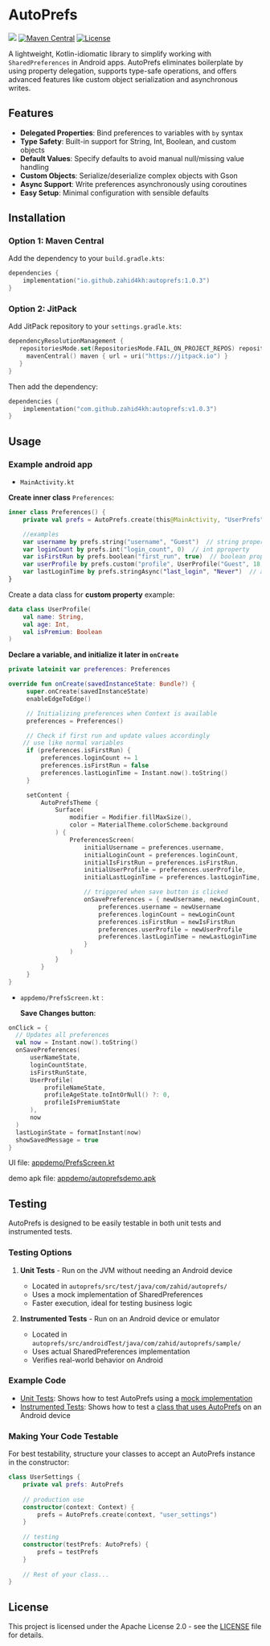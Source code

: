 # AutoPrefs

[![](https://jitpack.io/v/zahid4kh/autoprefs.svg)](https://jitpack.io/#zahid4kh/autoprefs)
[![Maven Central](https://img.shields.io/maven-central/v/io.github.zahid4kh/autoprefs)](https://central.sonatype.com/artifact/io.github.zahid4kh/autoprefs)
[![License](https://img.shields.io/badge/License-Apache_2.0-blue.svg)](https://opensource.org/licenses/Apache-2.0)


A lightweight, Kotlin-idiomatic library to simplify working with `SharedPreferences` in Android apps. AutoPrefs eliminates boilerplate by using property delegation, supports type-safe operations, and offers advanced features like custom object serialization and asynchronous writes.

## Features

- **Delegated Properties**: Bind preferences to variables with `by` syntax
- **Type Safety**: Built-in support for String, Int, Boolean, and custom objects
- **Default Values**: Specify defaults to avoid manual null/missing value handling
- **Custom Objects**: Serialize/deserialize complex objects with Gson
- **Async Support**: Write preferences asynchronously using coroutines
- **Easy Setup**: Minimal configuration with sensible defaults

## Installation [](#installation)

### Option 1: Maven Central

Add the dependency to your `build.gradle.kts`:

```kotlin
dependencies {
    implementation("io.github.zahid4kh:autoprefs:1.0.3")
}
```

### Option 2: JitPack

Add JitPack repository to your `settings.gradle.kts`:

```kotlin
dependencyResolutionManagement {  
   repositoriesMode.set(RepositoriesMode.FAIL_ON_PROJECT_REPOS) repositories {  
     mavenCentral() maven { url = uri("https://jitpack.io") }  
   }
}  
```

Then add the dependency:

```kotlin
dependencies {  
    implementation("com.github.zahid4kh:autoprefs:v1.0.3")
}  
```

## Usage [](#usage)

### Example android app

- `MainActivity.kt`

**Create inner class** `Preferences`:

```kotlin
inner class Preferences() {  
    private val prefs = AutoPrefs.create(this@MainActivity, "UserPrefs")  

    //examples
    var username by prefs.string("username", "Guest")  // string property
    var loginCount by prefs.int("login_count", 0)  // int pproperty
    var isFirstRun by prefs.boolean("first_run", true)  // boolean property
    var userProfile by prefs.custom("profile", UserProfile("Guest", 18, false), UserProfile::class.java)  // custom property
    var lastLoginTime by prefs.stringAsync("last_login", "Never")  // async property
}
```

Create a data class for **custom property** example:

```kotlin
data class UserProfile(
    val name: String,
    val age: Int,
    val isPremium: Boolean
)
```

**Declare a variable, and initialize it later in `onCreate`**

```kotlin
private lateinit var preferences: Preferences
```

```kotlin
override fun onCreate(savedInstanceState: Bundle?) {
     super.onCreate(savedInstanceState)
     enableEdgeToEdge()

     // Initializing preferences when Context is available
     preferences = Preferences()

     // Check if first run and update values accordingly
    // use like normal variables
     if (preferences.isFirstRun) {
         preferences.loginCount += 1
         preferences.isFirstRun = false
         preferences.lastLoginTime = Instant.now().toString()
     }

     setContent {
         AutoPrefsTheme {
             Surface(
                 modifier = Modifier.fillMaxSize(),
                 color = MaterialTheme.colorScheme.background
             ) {
                 PreferencesScreen(
                     initialUsername = preferences.username,
                     initialLoginCount = preferences.loginCount,
                     initialIsFirstRun = preferences.isFirstRun,
                     initialUserProfile = preferences.userProfile,
                     initialLastLoginTime = preferences.lastLoginTime,

                     // triggered when save button is clicked
                     onSavePreferences = { newUsername, newLoginCount, newIsFirstRun, newUserProfile, newLastLoginTime ->
                         preferences.username = newUsername
                         preferences.loginCount = newLoginCount
                         preferences.isFirstRun = newIsFirstRun
                         preferences.userProfile = newUserProfile
                         preferences.lastLoginTime = newLastLoginTime 
                     }
                 ) 
             } 
         } 
     } 
}
```

- `appdemo/PrefsScreen.kt` :

  **Save Changes button**:

```kotlin
onClick = {
  // Updates all preferences
  val now = Instant.now().toString()
  onSavePreferences(
      userNameState,
      loginCountState,
      isFirstRunState,
      UserProfile(
          profileNameState,
          profileAgeState.toIntOrNull() ?: 0,
          profileIsPremiumState
      ),
      now
  )
  lastLoginState = formatInstant(now)
  showSavedMessage = true
}
```



UI file: [appdemo/PrefsScreen.kt](appdemo/PrefsScreen.kt)

demo apk file: [appdemo/autoprefsdemo.apk](appdemo/autoprefsdemo.apk)



## Testing [](#testing)

AutoPrefs is designed to be easily testable in both unit tests and instrumented tests.

### Testing Options

1. **Unit Tests** - Run on the JVM without needing an Android device
   - Located in `autoprefs/src/test/java/com/zahid/autoprefs/`
   - Uses a mock implementation of SharedPreferences
   - Faster execution, ideal for testing business logic

2. **Instrumented Tests** - Run on an Android device or emulator
   - Located in `autoprefs/src/androidTest/java/com/zahid/autoprefs/sample/`
   - Uses actual SharedPreferences implementation
   - Verifies real-world behavior on Android

### Example Code

- [Unit Tests](autoprefs/src/test/java/com/zahid/autoprefs/AutoPrefsUnitTest.kt): Shows how to test AutoPrefs using a [mock implementation](autoprefs/src/test/java/com/zahid/autoprefs/MockSharedPreferences.kt)
- [Instrumented Tests](autoprefs/src/androidTest/java/com/zahid/autoprefs/sample/UserSettingsTest.kt): Shows how to test a [class that uses AutoPrefs](autoprefs/src/androidTest/java/com/zahid/autoprefs/sample/UserSettings.kt) on an Android device

### Making Your Code Testable

For best testability, structure your classes to accept an AutoPrefs instance in the constructor:

```kotlin
class UserSettings {
    private val prefs: AutoPrefs
    
    // production use
    constructor(context: Context) {
        prefs = AutoPrefs.create(context, "user_settings")
    }
    
    // testing
    constructor(testPrefs: AutoPrefs) {
        prefs = testPrefs
    }
    
    // Rest of your class...
}
```


## License

This project is licensed under the Apache License 2.0 - see the [LICENSE](LICENSE) file for details.